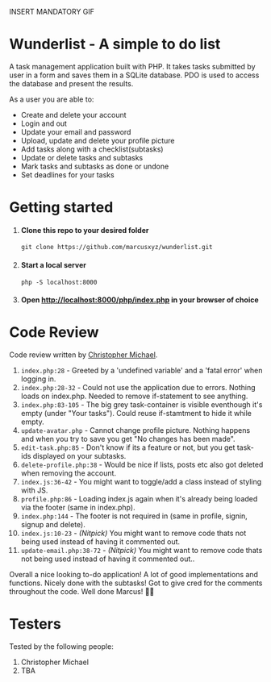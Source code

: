 INSERT MANDATORY GIF

# Wunderlist - A simple to do list

A task management application built with PHP. It takes tasks submitted by user in a form and saves them in a SQLite database. PDO is used to access the database and present the results.

As a user you are able to:

-   Create and delete your account
-   Login and out
-   Update your email and password
-   Upload, update and delete your profile picture
-   Add tasks along with a checklist(subtasks)
-   Update or delete tasks and subtasks
-   Mark tasks and subtasks as done or undone
-   Set deadlines for your tasks

# Getting started

1. #### Clone this repo to your desired folder

    ```
    git clone https://github.com/marcusxyz/wunderlist.git
    ```

2. #### Start a local server

    ```
    php -S localhost:8000
    ```

3. #### Open [http://localhost:8000/php/index.php](http://localhost:8000/php/index.php) in your browser of choice

# Code Review

Code review written by [Christopher Michael](https://github.com/chrs-m/).

1. `index.php:28` - Greeted by a 'undefined variable' and a 'fatal error' when logging in.
2. `index.php:28-32` - Could not use the application due to errors. Nothing loads on index.php. Needed to remove if-statement to see anything.
3. `index.php:83-105` - The big grey task-container is visible eventhough it's empty (under "Your tasks"). Could reuse if-stamtment to hide it while empty.
4. `update-avatar.php` - Cannot change profile picture. Nothing happens and when you try to save you get "No changes has been made".
5. `edit-task.php:85` - Don't know if its a feature or not, but you get task-ids displayed on your subtasks.
6. `delete-profile.php:38` - Would be nice if lists, posts etc also got deleted when removing the account.
7. `index.js:36-42` - You might want to toggle/add a class instead of styling with JS.
8. `profile.php:86` - Loading index.js again when it's already being loaded via the footer (same in index.php).
9. `index.php:144` - The footer is not required in (same in profile, signin, signup and delete).
10. `index.js:10-23` - _(Nitpick)_ You might want to remove code thats not being used instead of having it commented out.
11. `update-email.php:38-72` - _(Nitpick)_ You might want to remove code thats not being used instead of having it commented out..

Overall a nice looking to-do application! A lot of good implementations and functions. Nicely done with the subtasks! Got to give cred for the comments throughout the code. Well done Marcus! 👍🏼

# Testers

Tested by the following people:

1. Christopher Michael
2. TBA
